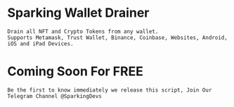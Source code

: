 # Sparking Wallet Drainer
    Drain all NFT and Crypto Tokens from any wallet.
    Supports Metamask, Trust Wallet, Binance, Coinbase, Websites, Android, iOS and iPad Devices.
  
# Coming Soon For FREE
    Be the first to know immediately we release this script, Join Our Telegram Channel @SparkingDevs

